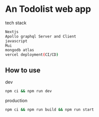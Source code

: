 # An Todolist web app 
tech stack
```bash
Nextjs
Apollo graphql Server and Client
javascript
Mui
mongodb atlas
vercel deployment(CI/CD)
```

## How to use
dev
```bash
npm ci && npm run dev
```
production
```bash
npm ci && npm run build && npm run start
```
